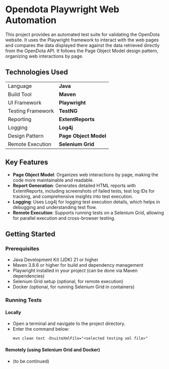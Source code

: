 # Opendota Playwright Web Automation
This project provides an automated test suite for validating the OpenDota website. It uses the Playwright framework to interact with the web pages and compares the data displayed there against the data retrieved directly from the OpenDota API. It follows the Page Object Model design pattern, organizing web interactions by page.

## Technologies Used
|                   |                       |
| ----------------- | --------------------- |
| Language          | **Java**              |
| Build Tool        | **Maven**             |
| UI Framework      | **Playwright**        |
| Testing Framework | **TestNG**            |
| Reporting         | **ExtentReports**     |
| Logging           | **Log4j**             |
| Design Pattern    | **Page Object Model** |
| Remote Execution  | **Selenium Grid**     |

## Key Features

- **Page Object Model**: Organizes web interactions by page, making the code more maintainable and readable.
- **Report Generation**: Generates detailed HTML reports with ExtentReports, including screenshots of failed tests, test log IDs for tracking, and comprehensive insights into test execution.
- **Logging**: Uses Log4j for logging test execution details, which helps in debugging and understanding test flow.
- **Remote Execution**: Supports running tests on a Selenium Grid, allowing for parallel execution and cross-browser testing.

## Getting Started
### Prerequisites
- Java Development Kit (JDK) 21 or higher
- Maven 3.8.6 or higher for build and dependency management
- Playwright installed in your project (can be done via Maven dependencies)
- Selenium Grid setup (optional, for remote execution)
- Docker (optional, for running Selenium Grid in containers)

### Running Tests
#### Locally
- Open a terminal and navigate to the project directory.
- Enter the command below:
   ```shell
   mvn clean test -DsuiteXmlFile="<selected testing xml file>"
   ```
#### Remotely (using Selenium Grid and Docker)
- (to be continued)
